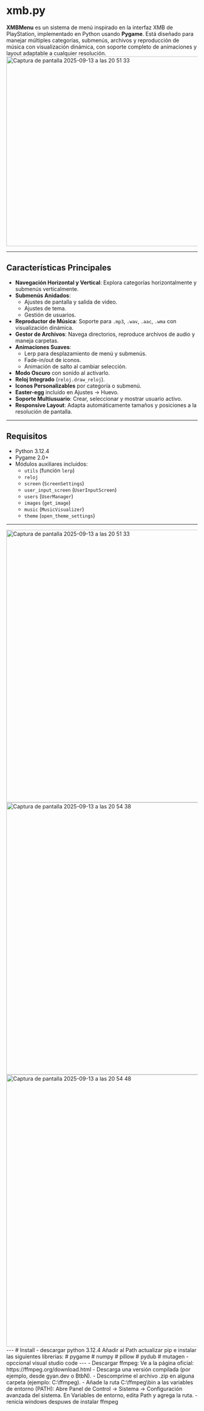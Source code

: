 # xmb.py

**XMBMenu** es un sistema de menú inspirado en la interfaz XMB de PlayStation, implementado en Python usando **Pygame**. Está diseñado para manejar múltiples categorías, submenús, archivos y reproducción de música con visualización dinámica, con soporte completo de animaciones y layout adaptable a cualquier resolución.
<img width="800" height="500" alt="Captura de pantalla 2025-09-13 a las 20 51 33" src="https://github.com/user-attachments/assets/84c9d921-0861-4798-bbcf-5f6d2d2bc04e" />

---

## Características Principales

- **Navegación Horizontal y Vertical**: Explora categorías horizontalmente y submenús verticalmente.
- **Submenús Anidados**:
  - Ajustes de pantalla y salida de video.
  - Ajustes de tema.
  - Gestión de usuarios.
- **Reproductor de Música**: Soporte para `.mp3`, `.wav`, `.aac`, `.wma` con visualización dinámica.
- **Gestor de Archivos**: Navega directorios, reproduce archivos de audio y maneja carpetas.
- **Animaciones Suaves**:
  - Lerp para desplazamiento de menú y submenús.
  - Fade-in/out de iconos.
  - Animación de salto al cambiar selección.
- **Modo Oscuro** con sonido al activarlo.
- **Reloj Integrado** (`reloj.draw_reloj`).
- **Iconos Personalizables** por categoría o submenú.
- **Easter-egg** incluido en Ajustes → Huevo.
- **Soporte Multiusuario**: Crear, seleccionar y mostrar usuario activo.
- **Responsive Layout**: Adapta automáticamente tamaños y posiciones a la resolución de pantalla.

---

## Requisitos

- Python 3.12.4
- Pygame 2.0+
- Módulos auxiliares incluidos:
  - `utils` (función `lerp`)
  - `reloj`
  - `screen` (`ScreenSettings`)
  - `user_input_screen` (`UserInputScreen`)
  - `users` (`UserManager`)
  - `images` (`get_image`)
  - `music` (`MusicVisualizer`)
  - `theme` (`open_theme_settings`)

---
<img width="1277" height="718" alt="Captura de pantalla 2025-09-13 a las 20 51 33" src="https://github.com/user-attachments/assets/d2ac1fcc-4b41-454b-9f7f-d76920966ba2" />

<img width="1277" height="717" alt="Captura de pantalla 2025-09-13 a las 20 54 38" src="https://github.com/user-attachments/assets/c166a340-6b1b-4ca8-b032-3bc84e37eb25" />
<img width="1277" height="717" alt="Captura de pantalla 2025-09-13 a las 20 54 48" src="https://github.com/user-attachments/assets/4fd852a9-16bb-47c9-a1d4-6a17760a1524" />
---
# Install
- descargar python 3.12.4 Añadir al Path actualizar pip e instalar las siguientes librerias:
# pygame
# numpy
# pillow
# pydub
# mutagen
- opccional visual studio code
  ---
- Descargar ffmpeg: Ve a la página oficial: https://ffmpeg.org/download.html
- Descarga una versión compilada (por ejemplo, desde gyan.dev o BtbN).
- Descomprime el archivo .zip en alguna carpeta (ejemplo: C:\ffmpeg).
- Añade la ruta C:\ffmpeg\bin a las variables de entorno (PATH): Abre Panel de Control → Sistema → Configuración avanzada del sistema. En Variables de entorno, edita Path y agrega la ruta.
- renicia windows despuws de instalar ffmpeg
  
